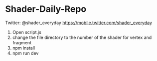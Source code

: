 # Shader-Daily-Repo
Twitter: @shader_everyday https://mobile.twitter.com/shader_everyday

1. Open script.js
2. change the file directory to the number of the shader for vertex and fragment
3. npm install
4. npm run dev
